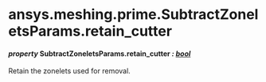 # ansys.meshing.prime.SubtractZoneletsParams.retain_cutter



#### *property* SubtractZoneletsParams.retain_cutter *: [bool](https://docs.python.org/3.11/library/functions.html#bool)*

Retain the zonelets used for removal.

<!-- !! processed by numpydoc !! -->
